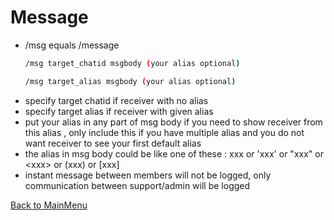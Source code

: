 
# Message

  * /msg  equals  /message 
    ~~~bash
    /msg target_chatid msgbody (your alias optional)
    ~~~
    ~~~bash
    /msg target_alias msgbody (your alias optional)
    ~~~
  * specify target chatid if receiver with no alias
  * specify target alias if receiver with given alias
  * put your alias in any part of msg body if you need to show receiver from this alias , only include this if you have multiple alias and you do not want receiver to see your first default alias
  * the alias in msg body could be like one of these : xxx  or 'xxx' or "xxx" or \<xxx\> or (xxx) or [xxx]
  * instant message between members will not be logged, only communication between support/admin will be logged  
   
  [Back to MainMenu](/docs/helpmain.md)